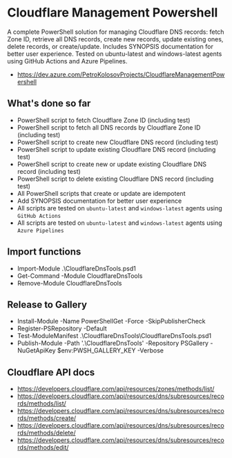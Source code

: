 # Cloudflare Management Powershell

A complete PowerShell solution for managing Cloudflare DNS records: fetch Zone ID, retrieve all DNS records, create new
records, update existing ones, delete records, or create/update. Includes SYNOPSIS documentation for better user
experience. Tested on ubuntu-latest and windows-latest agents using GitHub Actions and Azure Pipelines.

- https://dev.azure.com/PetroKolosovProjects/CloudflareManagementPowershell

## What's done so far

- PowerShell script to fetch Cloudflare Zone ID (including test)
- PowerShell script to fetch all DNS records by Cloudflare Zone ID (including test)
- PowerShell script to create new Cloudflare DNS record (including test)
- PowerShell script to update existing Cloudflare DNS record (including test)
- PowerShell script to create new or update existing Cloudflare DNS record (including test)
- PowerShell script to delete existing Cloudflare DNS record (including test)
- All PowerShell scripts that create or update are idempotent
- Add SYNOPSIS documentation for better user experience
- All scripts are tested on `ubuntu-latest` and `windows-latest` agents using `GitHub Actions`
- All scripts are tested on `ubuntu-latest` and `windows-latest` agents using `Azure Pipelines`

## Import functions

- Import-Module .\CloudflareDnsTools.psd1
- Get-Command -Module CloudflareDnsTools
- Remove-Module CloudflareDnsTools

## Release to Gallery

- Install-Module -Name PowerShellGet -Force -SkipPublisherCheck
- Register-PSRepository -Default
- Test-ModuleManifest .\CloudflareDnsTools\CloudflareDnsTools.psd1
- Publish-Module -Path '.\CloudflareDnsTools' -Repository PSGallery -NuGetApiKey $env:PWSH_GALLERY_KEY -Verbose

## Cloudflare API docs

- https://developers.cloudflare.com/api/resources/zones/methods/list/
- https://developers.cloudflare.com/api/resources/dns/subresources/records/methods/list/
- https://developers.cloudflare.com/api/resources/dns/subresources/records/methods/create/
- https://developers.cloudflare.com/api/resources/dns/subresources/records/methods/delete/
- https://developers.cloudflare.com/api/resources/dns/subresources/records/methods/edit/